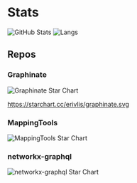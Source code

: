 # Stats

<img alt="GitHub Stats" src="https://github-readme-stats.vercel.app/api?username=erivlis&theme=purple-gray">
<img alt="Langs" src="https://github-readme-stats.vercel.app/api/top-langs/?username=erivlis&theme=purple-gray">

## Repos

### Graphinate

<img alt="Graphinate Star Chart" src="https://starchart.cc/erivlis/graphinate.svg">

https://starchart.cc/erivlis/graphinate.svg

### MappingTools

<img alt="MappingTools Star Chart" src="https://starchart.cc/erivlis/mappingtools.svg">

### networkx-graphql

<img alt="networkx-graphql Star Chart" src="https://starchart.cc/erivlis/networkx-graphql.svg">

